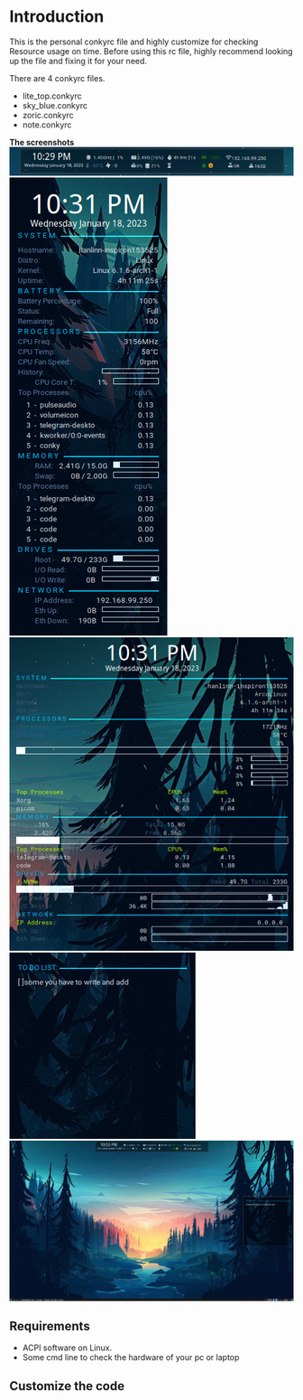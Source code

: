 # Introduction
This is the personal conkyrc file and highly customize for checking Resource usage on time. Before using this rc file, highly recommend looking up the file and fixing it for your need.

There are 4 conkyrc files.
* lite_top.conkyrc 
* sky_blue.conkyrc
* zoric.conkyrc
* note.conkyrc 

**The screenshots**
![lite_top](screenshot/lite_top.png)
![sky_blue.conkyrc](screenshot/sky_blue.png)
![zoric.conkyrc](screenshot/zoric.png)
![note.conkyrc](screenshot/note.png)
![The whole](screenshot/whole.png)

## Requirements
* ACPI software on Linux.
* Some cmd line to check the hardware of your pc or laptop

## Customize the code 

